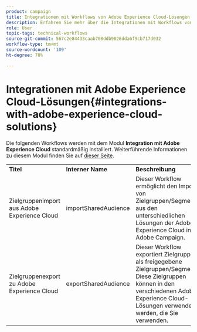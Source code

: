 ```yaml
---
product: campaign
title: Integrationen mit Workflows von Adobe Experience Cloud-Lösungen
description: Erfahren Sie mehr über die Integrationen mit Workflows von Adobe Experience Cloud-Lösungen.
role: User
topic-tags: technical-workflows
source-git-commit: 567c2e84433caab708ddb9026dda6f9cb717d032
workflow-type: tm+mt
source-wordcount: '109'
ht-degree: 78%

---
```



# Integrationen mit Adobe Experience Cloud-Lösungen{#integrations-with-adobe-experience-cloud-solutions}

Die folgenden Workflows werden mit dem Modul **Integration mit Adobe Experience Cloud** standardmäßig installiert. Weiterführende Informationen zu diesem Modul finden Sie auf [dieser Seite](../../v8/connect/integration.md).

<table> 
 <tbody> 
  <tr> 
   <td> <strong>Titel</strong><br /> </td> 
   <td> <strong>Interner Name</strong><br /> </td> 
   <td> <strong>Beschreibung</strong><br /> </td> 
  </tr> 
  <tr> 
   <td> <span class="uicontrol">Zielgruppenimport aus Adobe Experience Cloud</span> <br /> </td> 
   <td> <span class="uicontrol">importSharedAudience</span> <br /> </td> 
   <td> Dieser Workflow ermöglicht den Import von Zielgruppen/Segmenten aus den unterschiedlichen Lösungen der Adobe Experience Cloud in Adobe Campaign.<br /> </td> 
  </tr> 
  <tr> 
   <td> <span class="uicontrol">Zielgruppenexport zu Adobe Experience Cloud</span> <br /> </td> 
   <td> <span class="uicontrol">exportSharedAudience</span> <br /> </td> 
   <td> Dieser Workflow exportiert Zielgruppen als freigegebene Zielgruppen/Segmente. Diese Zielgruppen können in den verschiedenen Adobe Experience Cloud-Lösungen verwendet werden, die Sie verwenden.<br /> </td> 
  </tr> 
 </tbody> 
</table>


